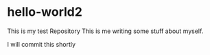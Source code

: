 # hello-world2
This is my test Repository
This is me writing some stuff about myself.

I will commit this shortly
